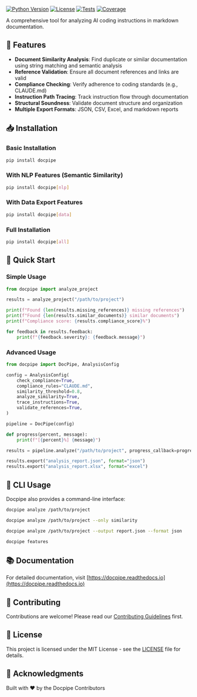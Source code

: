 
[![Python Version](https://img.shields.io/pypi/pyversions/docpipe)](https://pypi.org/project/docpipe/)
[![License](https://img.shields.io/github/license/username/docpipe)](LICENSE)
[![Tests](https://img.shields.io/github/actions/workflow/status/username/docpipe/tests.yml?branch=main)](https://github.com/username/docpipe/actions)
[![Coverage](https://img.shields.io/codecov/c/github/username/docpipe)](https://codecov.io/gh/username/docpipe)

A comprehensive tool for analyzing AI coding instructions in markdown documentation.

## 🚀 Features

- **Document Similarity Analysis**: Find duplicate or similar documentation using string matching and semantic analysis
- **Reference Validation**: Ensure all document references and links are valid
- **Compliance Checking**: Verify adherence to coding standards (e.g., CLAUDE.md)
- **Instruction Path Tracing**: Track instruction flow through documentation
- **Structural Soundness**: Validate document structure and organization
- **Multiple Export Formats**: JSON, CSV, Excel, and markdown reports

## 📥 Installation

### Basic Installation
```bash
pip install docpipe
```

### With NLP Features (Semantic Similarity)
```bash
pip install docpipe[nlp]
```

### With Data Export Features
```bash
pip install docpipe[data]
```

### Full Installation
```bash
pip install docpipe[all]
```

## 🎯 Quick Start

### Simple Usage
```python
from docpipe import analyze_project

results = analyze_project("/path/to/project")

print(f"Found {len(results.missing_references)} missing references")
print(f"Found {len(results.similar_documents)} similar documents")
print(f"Compliance score: {results.compliance_score}%")

for feedback in results.feedback:
    print(f"{feedback.severity}: {feedback.message}")
```

### Advanced Usage
```python
from docpipe import DocPipe, AnalysisConfig

config = AnalysisConfig(
    check_compliance=True,
    compliance_rules="CLAUDE.md",
    similarity_threshold=0.8,
    analyze_similarity=True,
    trace_instructions=True,
    validate_references=True,
)

pipeline = DocPipe(config)

def progress(percent, message):
    print(f"[{percent}%] {message}")

results = pipeline.analyze("/path/to/project", progress_callback=progress)

results.export("analysis_report.json", format="json")
results.export("analysis_report.xlsx", format="excel")
```

## 🔧 CLI Usage

Docpipe also provides a command-line interface:

```bash
docpipe analyze /path/to/project

docpipe analyze /path/to/project --only similarity

docpipe analyze /path/to/project --output report.json --format json

docpipe features
```

## 📚 Documentation

For detailed documentation, visit [https://docpipe.readthedocs.io](https://docpipe.readthedocs.io)

## 🤝 Contributing

Contributions are welcome! Please read our [Contributing Guidelines](CONTRIBUTING.md) first.

## 📝 License

This project is licensed under the MIT License - see the [LICENSE](LICENSE) file for details.

## 🙏 Acknowledgments

Built with ❤️ by the Docpipe Contributors